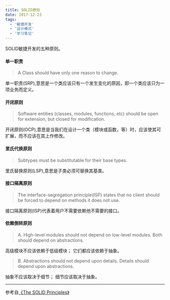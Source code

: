 ```yaml
---
title: SOLID原则
date: 2017-12-23
tags:
  - '敏捷开发'
  - '设计模式'
  - '学习笔记'
---
```


SOLID敏捷开发的五种原则。
<!-- more -->

#### 单一职责

> A Class should have only one reason to change.

单一职责(SRP),意思是一个类应该只有一个发生变化的原因，即一个类应该只为一项业务而定义。

#### 开闭原则

> Software entities (classes, modules, functions, etc) should be open for extension, but closed for modification.

开闭原则(OCP),意思是当我们在设计一个类（模块或函数，等）时，应该使其可扩展，而不应该在其上作修改。

#### 里氏代换原则

> Subtypes must be substitutable for their base types.

里氏替换原则(LSP),意思是子类必须可替换其基类。

#### 接口隔离原则

> The interface-segregation principle(ISP) states that no client should be forced to depend on methods it does not use.

接口隔离原则(ISP)代表着用户不需要依赖他不需要的接口。

#### 依赖倒转原则 

> A. High-level modules should not depend on low-level modules. Both should depend on abstractions.

  高级模块不应该依赖于低级模块； 它们都应该依赖于抽象。

> B. Abstractions should not depend upon details. Details should depend upon abstractions.

  抽象不应该取决于细节； 细节应该取决于抽象。
  
  
---
参考自[《The SOLID Principles》](https://code.tutsplus.com/series/the-solid-principles--cms-634)
